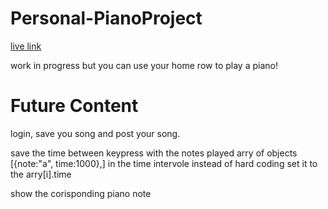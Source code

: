 # Personal-PianoProject

[live link](https://groyseth.github.io/Personal-PianoProject/)

work in progress but you can use your home row to play a piano!


# Future Content
login, save you song and post your song.

save the time between keypress with the notes played arry of objects [{note:"a", time:1000},]
in the time intervole instead of hard coding set it to the arry[i].time

show the corisponding piano note